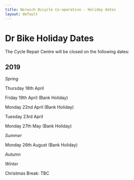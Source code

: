 ```yaml
---
title: Norwich Bicycle Co-operative - Holiday dates
layout: default
---
```


# Dr Bike Holiday Dates

The Cycle Repair Centre will be closed on the following dates:


## 2019

_Spring_

Thursday 18th April

Friday 19th April (Bank Holiday)

Monday 22nd April (Bank Holiday)

Tuesday 23rd April


Monday 27th May (Bank Holiday)

_Summer_

Monday 26th August (Bank Holiday)

_Autumn_

_Winter_

Christmas Break: TBC
